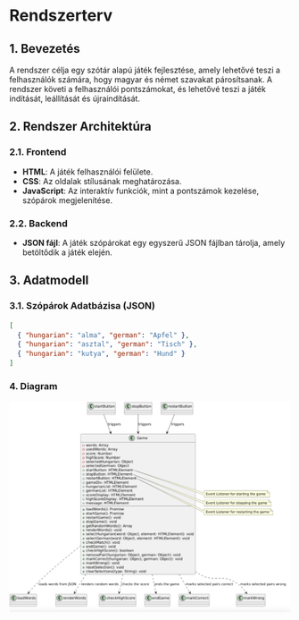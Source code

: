 # Rendszerterv

## 1. Bevezetés
A rendszer célja egy szótár alapú játék fejlesztése, amely lehetővé teszi a felhasználók számára, hogy magyar és német szavakat párosítsanak. A rendszer követi a felhasználói pontszámokat, és lehetővé teszi a játék indítását, leállítását és újraindítását.

## 2. Rendszer Architektúra

### 2.1. Frontend
- **HTML**: A játék felhasználói felülete.
- **CSS**: Az oldalak stílusának meghatározása.
- **JavaScript**: Az interaktív funkciók, mint a pontszámok kezelése, szópárok megjelenítése.

### 2.2. Backend
- **JSON fájl**: A játék szópárokat egy egyszerű JSON fájlban tárolja, amely betöltődik a játék elején.

## 3. Adatmodell

### 3.1. Szópárok Adatbázisa (JSON)
```json
[
  { "hungarian": "alma", "german": "Apfel" },
  { "hungarian": "asztal", "german": "Tisch" },
  { "hungarian": "kutya", "german": "Hund" }
]
```

### 4. Diagram

![Diagram](../images/diagram.png)
